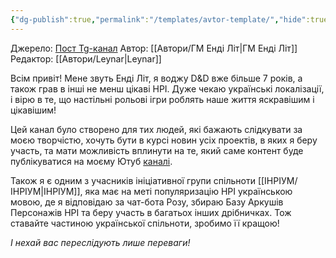 ```yaml
---
{"dg-publish":true,"permalink":"/templates/avtor-template/","hide":true,"hideInGraph":true}
---
```


Джерело:  [Пост Tg-канал](https://t.me/gmAndyLit/7)
Автор: [[Автори/ГМ Енді Літ\|ГМ Енді Літ]]
Редактор: [[Автори/Leynar\|Leynar]]

Всім привіт! Мене звуть Енді Літ, я воджу D&D вже більше 7 років, а також грав в інші не менш цікаві НРІ. Дуже чекаю українські локалізації, і вірю в те, що настільні рольові ігри роблять наше життя яскравішим і цікавішим!

Цей канал було створено для тих людей, які бажають слідкувати за моєю творчістю, хочуть бути в курсі новин усіх проектів, в яких я беру участь, та мати можливість вплинути на те, який саме контент буде публікуватися на моєму Ютуб [каналі](https://youtube.com/@dmAndyLit).

Також я є одним з учасників ініціативної групи спільноти [[ІНРІУМ/ІНРІУМ\|ІНРІУМ]], яка має на меті популяризацію НРІ українською мовою, де я відповідаю за чат-бота Розу, збираю Базу Аркушів Персонажів НРІ та беру участь в багатьох інших дрібничках. Тож ставайте частиною української спільноти, зробимо її кращою!

*І нехай вас переслідують лише переваги!*